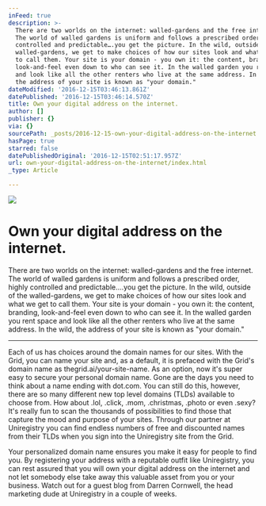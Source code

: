 ```yaml
---
inFeed: true
description: >-
  There are two worlds on the internet: walled-gardens and the free internet.
  The world of walled gardens is uniform and follows a prescribed order, highly
  controlled and predictable….you get the picture. In the wild, outside of the
  walled-gardens, we get to make choices of how our sites look and what we get
  to call them. Your site is your domain - you own it: the content, branding,
  look-and-feel even down to who can see it. In the walled garden you rent space
  and look like all the other renters who live at the same address. In the wild,
  the address of your site is known as "your domain."
dateModified: '2016-12-15T03:46:13.861Z'
datePublished: '2016-12-15T03:46:14.570Z'
title: Own your digital address on the internet.
author: []
publisher: {}
via: {}
sourcePath: _posts/2016-12-15-own-your-digital-address-on-the-internet.md
hasPage: true
starred: false
datePublishedOriginal: '2016-12-15T02:51:17.957Z'
url: own-your-digital-address-on-the-internet/index.html
_type: Article

---
```

![](https://the-grid-user-content.s3-us-west-2.amazonaws.com/a55f6316-f6e9-4d05-824b-8381025c98f3.gif)

# **Own your digital address on the internet.**

There are two worlds on the internet: walled-gardens and the free internet. The world of walled gardens is uniform and follows a prescribed order, highly controlled and predictable....you get the picture. In the wild, outside of the walled-gardens, we get to make choices of how our sites look and what we get to call them. Your site is your domain - you own it: the content, branding, look-and-feel even down to who can see it. In the walled garden you rent space and look like all the other renters who live at the same address. In the wild, the address of your site is known as "your domain."

---

Each of us has choices around the domain names for our sites. With the Grid, you can name your site and, as a default, it is prefaced with the Grid's domain name as thegrid.ai/your-site-name. As an option, now it's super easy to secure your personal domain name. Gone are the days you need to think about a name ending with dot.com. You can still do this, however, there are so many different new top level domains (TLDs) available to choose from. How about .lol, .click, .mom, .christmas, .photo or even .sexy? It's really fun to scan the thousands of possibilities to find those that capture the mood and purpose of your sites. Through our partner at Uniregistry you can find endless numbers of free and discounted names from their TLDs when you sign into the Uniregistry site from the Grid.

Your personalized domain name ensures you make it easy for people to find you. By registering your address with a reputable outfit like Uniregistry, you can rest assured that you will own your digital address on the internet and not let somebody else take away this valuable asset from you or your business. Watch out for a guest blog from Darren Cornwell, the head marketing dude at Uniregistry in a couple of weeks.